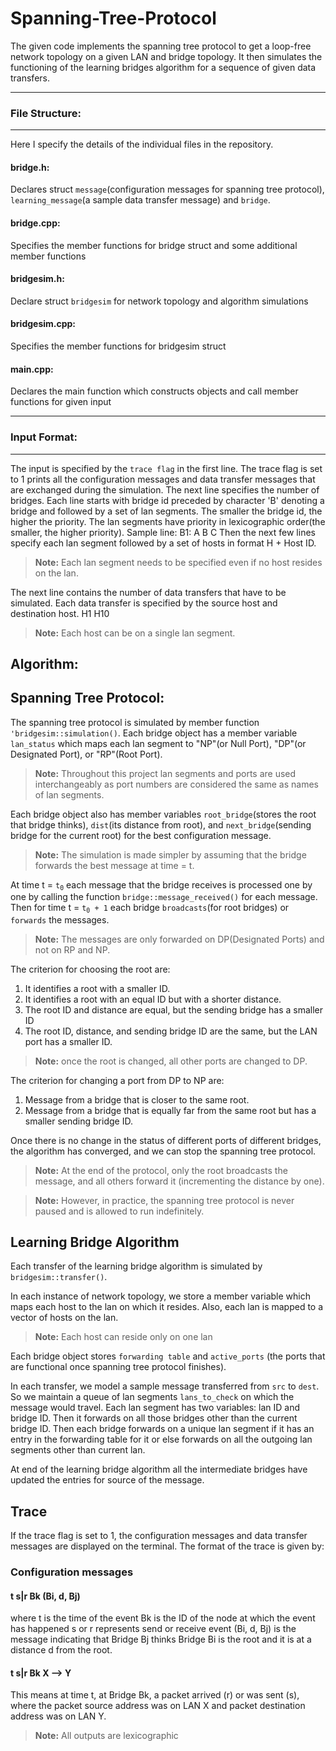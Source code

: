 # Spanning-Tree-Protocol
The given code implements the spanning tree protocol to get a loop-free network topology on a given LAN and bridge topology. It then simulates the functioning of the learning bridges algorithm for a sequence of given data transfers. 

__________
### File Structure:
__________
Here I specify the details of the individual files in the repository.
#### bridge.h:
Declares struct `message`(configuration messages for spanning tree protocol), `learning_message`(a sample data transfer message) and `bridge`.
#### bridge.cpp:
Specifies the member functions for bridge struct and some additional member functions
#### bridgesim.h:
Declare struct `bridgesim` for network topology and algorithm simulations
#### bridgesim.cpp:
Specifies the member functions for bridgesim struct
#### main.cpp:
Declares the main function which constructs objects and call member functions for given input

__________
### Input Format:
__________
The input is specified by the `trace flag` in the first line. The trace flag is set to 1 prints all the configuration messages and data transfer messages that are exchanged during the simulation.
The next line specifies the number of bridges.
Each line starts with bridge id preceded by character 'B' denoting a bridge and followed by a set of lan segments.
The smaller the bridge id, the higher the priority. 
The lan segments have priority in lexicographic order(the smaller, the higher priority).
Sample line:
B1: A B C
Then the next few lines specify each lan segment followed by a set of hosts in format H + Host ID.

> **Note:** Each lan segment needs to be specified even if no host resides on the lan.

The next line contains the number of data transfers that have to be simulated.
Each data transfer is specified by the source host and destination host.
H1 H10
> **Note:** Each host can be on a single lan segment.


## Algorithm:

## Spanning Tree Protocol:
The spanning tree protocol is simulated by member function `'bridgesim::simulation()`. 
Each bridge object has a member variable `lan_status` which maps each lan segment to "NP"(or Null Port), "DP"(or Designated Port), or "RP"(Root Port).
> **Note:** Throughout this project lan segments and ports are used interchangeably as port numbers are considered the same as names of lan segments.

Each bridge object also has member variables `root_bridge`(stores the root that bridge thinks), `dist`(its distance from root), and `next_bridge`(sending bridge for the current root) for the best configuration message.
> **Note:** The simulation is made simpler by assuming that the bridge forwards the best message at time = t.

At time t = <code>t<sub>0</sub></code> each message that the bridge receives is processed one by one by calling the function `bridge::message_received()` for each message.
Then for time t = <code>t<sub>0</sub>  + 1</code>
each bridge `broadcasts`(for root bridges) or `forwards` the messages.
> **Note:** The messages are only forwarded on DP(Designated Ports) and not on RP and NP.

The criterion for choosing the root are:

 1. It identifies a root with a smaller ID.
 2. It identifies a root with an equal ID but with a shorter distance.
 3. The root ID and distance are equal, but the sending bridge has a smaller ID
 4. The root ID, distance, and sending bridge ID are the same, but the LAN port has a smaller ID.

> **Note:** once the root is changed, all other ports are changed to DP.
 
 The criterion for changing a port from DP to NP are:
 1. Message from a bridge that is closer to the same root.
 2. Message from a bridge that is equally far from the same root but has a smaller sending bridge ID.

Once there is no change in the status of different ports of different bridges, the algorithm has converged, and we can stop the spanning tree protocol. 
> **Note:** At the end of the protocol, only the root broadcasts the message, and all others forward it (incrementing the distance by one).

> **Note:** However, in practice, the spanning tree protocol is never paused and is allowed to run indefinitely.

## Learning Bridge Algorithm
Each transfer of the learning bridge algorithm is simulated by `bridgesim::transfer()`.

In each instance of network topology, we store a member variable which maps each host to the lan on which it resides. Also, each lan is mapped to a vector of hosts on the lan.
> **Note:** Each host can reside only on one lan

Each bridge object stores `forwarding table` and `active_ports` (the ports that are functional once spanning tree protocol finishes). 

In each transfer, we model a sample message transferred from `src` to `dest`. So we maintain a queue of lan segments `lans_to_check` on which the message would travel. Each lan segment has two variables: lan ID and bridge ID. Then it forwards on all those bridges other than the current bridge ID. Then each bridge forwards on a unique lan segment if it has an entry in the forwarding table for it or else forwards on all the outgoing lan segments other than current lan.

At end of the learning bridge algorithm all the intermediate bridges have updated the entries for source of the message. 

## Trace 
If the trace flag is set to 1, the configuration messages and data transfer messages are displayed on the terminal.
The format of the trace is given by:
### Configuration messages
#### t s|r Bk (Bi, d, Bj)
where
t is the time of the event
Bk is the ID of the node at which the event has happened
s or r represents send or receive event
(Bi, d, Bj) is the message indicating that Bridge Bj thinks Bridge Bi is the root and it is at a distance d from the root.
#### t s|r Bk X --> Y
This means at time t, at Bridge Bk, a packet arrived (r) or was sent (s), where the packet source address was on LAN X and packet destination address was on LAN Y.

> **Note:** All outputs are lexicographic   
